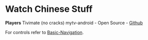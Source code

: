 # Watch Chinese Stuff
**Players**
Tivimate (no cracks)
mytv-android - Open Source - [Github](https://github.com/yaoxieyoulei/mytv-android/releases)

For controls refer to [Basic-Navigation](android.md#Basic-Navigation).
